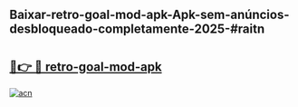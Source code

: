 ## Baixar-retro-goal-mod-apk-Apk-sem-anúncios-desbloqueado-completamente-2025-#raitn

# <h2><a href="https://ainizakaria.my?title=retro-goal-mod-apk&ref=20M">🔗👉 🔴 retro-goal-mod-apk</a></h2>

[![acn](https://github.com/user-attachments/assets/0f9c940e-d8b0-45ae-aac7-cd30a18b3e1c)](https://ainizakaria.my?title=retro-goal-mod-apk&ref=20M)

